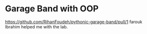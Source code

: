
# Garage Band with OOP
https://github.com/RihanFoudeh/pythonic-garage-band/pull/1
farouk Ibrahim helped me with the lab.
